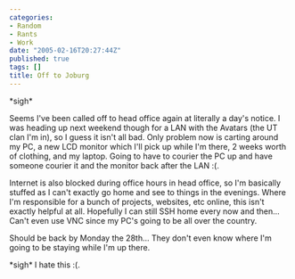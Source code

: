 ```yaml
---
categories:
- Random
- Rants
- Work
date: "2005-02-16T20:27:44Z"
published: true
tags: []
title: Off to Joburg
---
```


\*sigh\*

Seems I've been called off to head office again at literally a day's
notice. I was heading up next weekend though for a LAN with the Avatars
(the UT clan I'm in), so I guess it isn't all bad. Only problem now is
carting around my PC, a new LCD monitor which I'll pick up while I'm
there, 2 weeks worth of clothing, and my laptop. Going to have to
courier the PC up and have someone courier it and the monitor back after
the LAN :(.

Internet is also blocked during office hours in head office, so I'm
basically stuffed as I can't exactly go home and see to things in the
evenings. Where I'm responsible for a bunch of projects, websites, etc
online, this isn't exactly helpful at all. Hopefully I can still SSH
home every now and then... Can't even use VNC since my PC's going to be
all over the country.

Should be back by Monday the 28th... They don't even know where I'm
going to be staying while I'm up there.

\*sigh\* I hate this :(.

